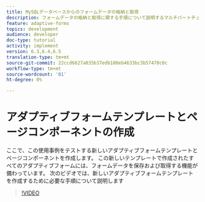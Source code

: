 ```yaml
---
title: MySQLデータベースからのフォームデータの格納と取得
description: フォームデータの格納と取得に関する手順について説明するマルチパートチュートリアル
feature: adaptive-forms
topics: development
audience: developer
doc-type: tutorial
activity: implement
version: 6.3,6.4,6.5
translation-type: tm+mt
source-git-commit: 22ccd6627a035b37edb180eb4633bc3b57470c0c
workflow-type: tm+mt
source-wordcount: '81'
ht-degree: 0%

---
```


# アダプティブフォームテンプレートとページコンポーネントの作成

ここで、この使用事例をテストする新しいアダプティブフォームテンプレートとページコンポーネントを作成します。 この新しいテンプレートで作成されたすべてのアダプティブフォームには、フォームデータを保存および取得する機能が備わっています。
次のビデオでは、新しいアダプティブフォームテンプレートを作成するために必要な手順について説明します
>[!VIDEO](https://video.tv.adobe.com/v/27828?quality=9&learn=on)

